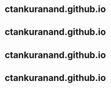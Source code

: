 # ctankuranand.github.io
# ctankuranand.github.io
# ctankuranand.github.io
# ctankuranand.github.io

